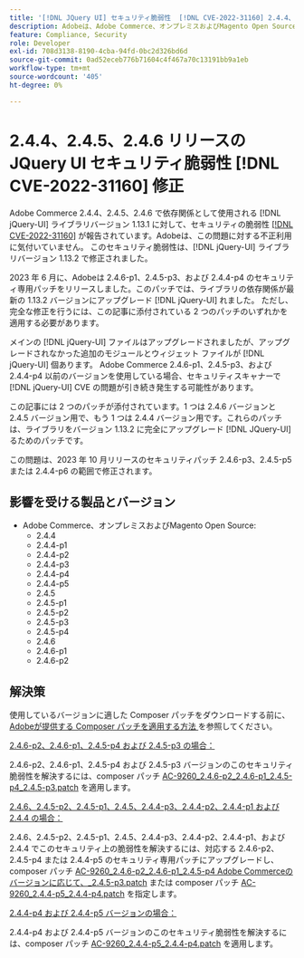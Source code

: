 ```yaml
---
title: '[!DNL JQuery UI] セキュリティ脆弱性  [!DNL CVE-2022-31160] 2.4.4、2.4.5、2.4.6 リリースの修正'
description: Adobeは、Adobe Commerce、オンプレミスおよびMagento Open Source用のパッチをリリースしました。 これらのパッチは、Adobe Commerce 2.4.4 [!DNL CVE-2022-31160] 2.4.5、および 2.4.6 で  [!DNL jQuery-UI]  連子として使用されるライブラリバージョン 1.13.1 で報告されているセキュリティ脆弱性を解決します。
feature: Compliance, Security
role: Developer
exl-id: 708d3138-8190-4cba-94fd-0bc2d326bd6d
source-git-commit: 0ad52eceb776b71604c4f467a70c13191bb9a1eb
workflow-type: tm+mt
source-wordcount: '405'
ht-degree: 0%

---
```


# 2.4.4、2.4.5、2.4.6 リリースの JQuery UI セキュリティ脆弱性 [!DNL CVE-2022-31160] 修正

Adobe Commerce 2.4.4、2.4.5、2.4.6 で依存関係として使用される [!DNL jQuery-UI] ライブラリバージョン 1.13.1 に対して、セキュリティの脆弱性 [[!DNL CVE-2022-31160]](https://nvd.nist.gov/vuln/detail/CVE-2022-31160) が報告されています。Adobeは、この問題に対する不正利用に気付いていません。 このセキュリティ脆弱性は、[!DNL jQuery-UI] ライブラリバージョン 1.13.2 で修正されました。

2023 年 6 月に、Adobeは 2.4.6-p1、2.4.5-p3、および 2.4.4-p4 のセキュリティ専用パッチをリリースしました。このパッチでは、ライブラリの依存関係が最新の 1.13.2 バージョンにアップグレード [!DNL jQuery-UI] れました。 ただし、完全な修正を行うには、この記事に添付されている 2 つのパッチのいずれかを適用する必要があります。

メインの [!DNL jQuery-UI] ファイルはアップグレードされましたが、アップグレードされなかった追加のモジュールとウィジェット ファイルが [!DNL jQuery-UI] 個あります。 Adobe Commerce 2.4.6-p1、2.4.5-p3、および 2.4.4-p4 以前のバージョンを使用している場合、セキュリティスキャナーで [!DNL jQuery-UI] CVE の問題が引き続き発生する可能性があります。

この記事には 2 つのパッチが添付されています。1 つは 2.4.6 バージョンと 2.4.5 バージョン用で、もう 1 つは 2.4.4 バージョン用です。これらのパッチは、ライブラリをバージョン 1.13.2 に完全にアップグレード [!DNL JQuery-UI] るためのパッチです。

この問題は、2023 年 10 月リリースのセキュリティパッチ 2.4.6-p3、2.4.5-p5 または 2.4.4-p6 の範囲で修正されます。

## 影響を受ける製品とバージョン

* Adobe Commerce、オンプレミスおよびMagento Open Source:
   * 2.4.4
   * 2.4.4-p1
   * 2.4.4-p2
   * 2.4.4-p3
   * 2.4.4-p4
   * 2.4.4-p5
   * 2.4.5
   * 2.4.5-p1
   * 2.4.5-p2
   * 2.4.5-p3
   * 2.4.5-p4
   * 2.4.6
   * 2.4.6-p1
   * 2.4.6-p2

## 解決策

使用しているバージョンに適した Composer パッチをダウンロードする前に、[Adobeが提供する Composer パッチを適用する方法 ](/docs/commerce-knowledge-base/kb/how-to/how-to-apply-a-composer-patch-provided-by-magento.html) を参照してください。

<u>2.4.6-p2、2.4.6-p1、2.4.5-p4 および 2.4.5-p3 の場合：</u>

2.4.6-p2、2.4.6-p1、2.4.5-p4 および 2.4.5-p3 バージョンのこのセキュリティ脆弱性を解決するには、composer パッチ [AC-9260_2.4.6-p2_2.4.6-p1_2.4.5-p4_2.4.5-p3.patch](assets/AC-9260_2.4.6-p2_2.4.6-p1_2.4.5-p4_2.4.5-p3_patch.zip) を適用します。

<u>2.4.6、2.4.5-p2、2.4.5-p1、2.4.5、2.4.4-p3、2.4.4-p2、2.4.4-p1 および 2.4.4 の場合：</u>

2.4.6、2.4.5-p2、2.4.5-p1、2.4.5、2.4.4-p3、2.4.4-p2、2.4.4-p1、および 2.4.4 でこのセキュリティ上の脆弱性を解決するには、対応する 2.4.6-p2、2.4.5-p4 または 2.4.4-p5 のセキュリティ専用パッチにアップグレードし、composer パッチ [AC-9260_2.4.6-p2_2.4.6-p1_2.4.5-p4 Adobe Commerceのバージョンに応じて、_2.4.5-p3.patch](assets/AC-9260_2.4.6-p2_2.4.6-p1_2.4.5-p4_2.4.5-p3_patch.zip) または composer パッチ [AC-9260_2.4.4-p5_2.4.4-p4.patch](assets/AC-9260_2.4.4-p5_2.4.4-p4_patch.zip) を指定します。

<u>2.4.4-p4 および 2.4.4-p5 バージョンの場合：</u>

2.4.4-p4 および 2.4.4-p5 バージョンのこのセキュリティ脆弱性を解決するには、composer パッチ [AC-9260_2.4.4-p5_2.4.4-p4.patch](assets/AC-9260_2.4.4-p5_2.4.4-p4_patch.zip) を適用します。
